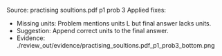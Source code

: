 Source: practising soultions.pdf p1 prob 3
Applied fixes:
- Missing units: Problem mentions units L but final answer lacks units.
- Suggestion: Append correct units to the final answer.
- Evidence: ./review_out/evidence/practising_soultions.pdf_p1_prob3_bottom.png